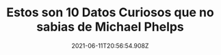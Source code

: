 ---
title: "Estos son 10 Datos Curiosos que no sabias de Michael Phelps "
date: 2021-06-11T20:56:54.908Z
featuredimage: /assets/1383.jpg
categoria: Deportes
tags:
  - "#natacion"
  - "#Deportes"
  - "#Olimpicos"
short-description: Estos son 10 datos curiosos que no sabias de Michael Phelps
mk1: >+
  ### 1.

  #### Nadar rindió frutos 

  ![1380](/assets/1380.jpeg "1380")

  Su valor neto lo convierte en el quinto atleta olímpico más rico de la historia y el nadador mejor pagado.

  ### 2.

  #### ¿Aceptas el reto?

  ![1381](/assets/1381.jpg "1381")

  Cuando se preparaba para los Juegos de 2008 en Pekín nadaba 80.000 metros a la semana.
mk2: >+
  ### 3.

  #### ¿Quién va a romper récords?

  ![1382](/assets/1382.jpg "1382")

  Aún conserva récords nacionales en al menos 12 eventos diferentes de todas las edades.

  ### 4.

  #### Su récord roto por si mismo 

  ![1383](/assets/1383.jpg "1383")

  El mismo fue el encargado de romper su propio récord ganando más medallas en Londres 2012 y actualmente en Río 2016.
mk3: >+
  ### 5.

  #### A tan corta edad 

  ![1384](/assets/1384.jpg "1384")

  A los 27 años se convirtió en el atleta más condecorado de la historia de los Juegos Olímpicos.

  ### 6.

  ### ¿Y tu que hacías cuando tenias 15?

  ![1385](/assets/1385.png "1385")

  A los 15 años se convirtió en el hombre más joven en romper un récord mundial.
mk4: >+
  ### 7.

  #### ¿Has Tomado tu tiempo?

  ![1386](/assets/1386.jpg "1386")

  Puede nadar 100 metros en menos de 50 segundos.

  ### 8.

  #### Una recuperación sobre humana 

  ![1387](/assets/1387.jpg "1387")

  Tiene una gran capacidad de recuperación, lo que le permite competir en varias carreras en un mismo día.
mk5: >+
  ### 9.

  #### Increíble dato

  ![1388](/assets/1388.jpg "1388")

  Si estira los brazos es más ancho que alto.

  ### 10.

  #### Una manera de distraerse 

  ![1389](/assets/1389.jpg "1389")

  Cuando era un niño fue diagnosticado con hiperactividad infantil, por lo que comenzó a inmiscuirse en la natación cuando tenía sólo siete años.
---